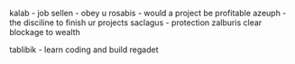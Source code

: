 kalab - job
sellen - obey u
rosabis - would a project be profitable
azeuph - the disciline to finish ur projects
saclagus - protection
zalburis clear blockage to wealth

tablibik - learn coding and build regadet
